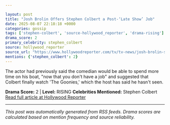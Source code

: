 ```yaml
---

layout: post
title: "Josh Brolin Offers Stephen Colbert a Post-‘Late Show’ Job"
date: 2025-08-07 22:18:18 +0000
categories: gossip
tags: ['stephen-colbert', 'source-hollywood_reporter', 'drama-rising']
drama_score: 2
primary_celebrity: stephen_colbert
source: hollywood_reporter
source_url: "https://www.hollywoodreporter.com/tv/tv-news/josh-brolin-stephen-colbert-assistant-late-show-1236339840/"
mentions: {'stephen_colbert': 2}
---
```


The actor had previously said the comedian would be able to spend more time on his boat, "now that you don't have a job" and suggested that Colbert finally watch 'The Goonies,' which the host has said he hasn't seen.

**Drama Score:** 2 | **Level:** RISING **Celebrities Mentioned:** Stephen Colbert [Read full article at Hollywood Reporter](https://www.hollywoodreporter.com/tv/tv-news/josh-brolin-stephen-colbert-assistant-late-show-1236339840/)

---

*This post was automatically generated from RSS feeds. Drama scores are calculated based on mention frequency and source reliability.*